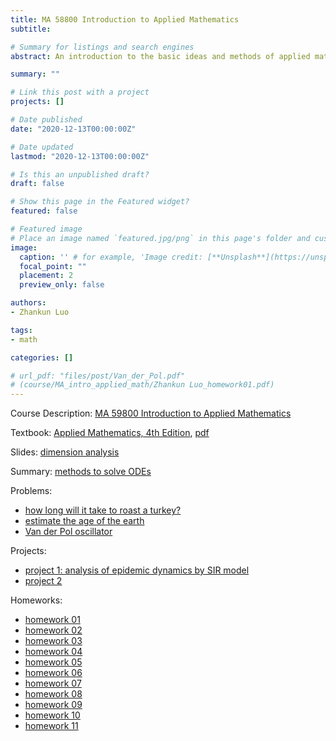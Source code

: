```yaml
---
title: MA 58800 Introduction to Applied Mathematics
subtitle: 

# Summary for listings and search engines
abstract: An introduction to the basic ideas and methods of applied mathematics. Topics taken from elementary partial differential equations, separation of variables and Fourier series, Fourier transforms, calculus of variations, applied linear algebra, numerical methods, modeling.

summary: ""

# Link this post with a project
projects: []

# Date published
date: "2020-12-13T00:00:00Z"

# Date updated
lastmod: "2020-12-13T00:00:00Z"

# Is this an unpublished draft?
draft: false

# Show this page in the Featured widget?
featured: false

# Featured image
# Place an image named `featured.jpg/png` in this page's folder and customize its options here.
image:
  caption: '' # for example, 'Image credit: [**Unsplash**](https://unsplash.com/photos/CpkOjOcXdUY)'
  focal_point: ""
  placement: 2
  preview_only: false

authors:
- Zhankun Luo

tags:
- math

categories: []

# url_pdf: "files/post/Van_der_Pol.pdf"
# (course/MA_intro_applied_math/Zhankun Luo_homework01.pdf)
---
```

Course Description: [MA 59800 Introduction to Applied Mathematics](https://catalog.pnw.edu/preview_course_nopop.php?catoid=4&coid=13793)

Textbook: [Applied Mathematics, 4th Edition](https://www.wiley.com/en-us/Applied+Mathematics%2C+4th+Edition-p-9781118475805), [pdf](https://eduguidehome.files.wordpress.com/2019/03/applied-mathematics-by-david-logan-4th-edition.pdf)

Slides: [dimension analysis](slide01.pdf)

Summary: [methods to solve ODEs](ODE.pdf)

Problems:
* [how long will it take to roast a turkey?](time_cook_turkey.pdf)
* [estimate the age of the earth](age_earth.pdf)
* [Van der Pol oscillator](Van_der_Pol.pdf)

Projects:
* [project 1: analysis of epidemic dynamics by SIR model](Zhankun%20Luo_project01.pdf)
* [project 2](Zhankun%20Luo_project02.pdf)

Homeworks:
* [homework 01](Zhankun%20Luo_homework01.pdf)
* [homework 02](Zhankun%20Luo_homework02.pdf)
* [homework 03](Zhankun%20Luo_homework03.pdf)
* [homework 04](Zhankun%20Luo_homework04.pdf)
* [homework 05](Zhankun%20Luo_homework05.pdf)
* [homework 06](Zhankun%20Luo_homework06.pdf)
* [homework 07](Zhankun%20Luo_homework07.pdf)
* [homework 08](Zhankun%20Luo_homework08.pdf)
* [homework 09](Zhankun%20Luo_homework09.pdf)
* [homework 10](Zhankun%20Luo_homework10.pdf)
* [homework 11](Zhankun%20Luo_homework11.pdf)